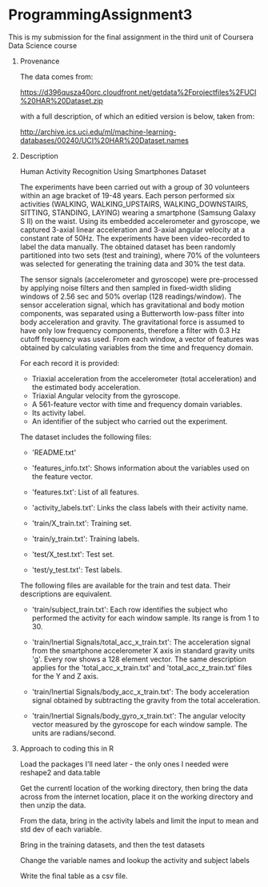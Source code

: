 # ProgrammingAssignment3
This is my submission for the final assignment in the third unit of Coursera Data Science course

1. Provenance

    The data comes from:

    https://d396qusza40orc.cloudfront.net/getdata%2Fprojectfiles%2FUCI%20HAR%20Dataset.zip

    with a full description, of which an editied version is below, taken from:

    http://archive.ics.uci.edu/ml/machine-learning-databases/00240/UCI%20HAR%20Dataset.names

2. Description

    Human Activity Recognition Using Smartphones Dataset

    The experiments have been carried out with a group of 30 volunteers within an age bracket of 19-48 years. Each person performed six activities (WALKING, WALKING_UPSTAIRS, WALKING_DOWNSTAIRS, SITTING, STANDING, LAYING) wearing a smartphone (Samsung Galaxy S II) on the waist. Using its embedded accelerometer and gyroscope, we captured 3-axial linear acceleration and 3-axial angular velocity at a constant rate of 50Hz. The experiments have been video-recorded to label the data manually. The obtained dataset has been randomly partitioned into two sets (test and training), where 70% of the volunteers was selected for generating the training data and 30% the test data. 

    The sensor signals (accelerometer and gyroscope) were pre-processed by applying noise filters and then sampled in fixed-width sliding windows of 2.56 sec and 50% overlap (128 readings/window). The sensor acceleration signal, which has gravitational and body motion components, was separated using a Butterworth low-pass filter into body acceleration and gravity. The gravitational force is assumed to have only low frequency components, therefore a filter with 0.3 Hz cutoff frequency was used. From each window, a vector of features was obtained by calculating variables from the time and frequency domain.

    For each record it is provided:

    - Triaxial acceleration from the accelerometer (total acceleration) and the estimated body acceleration.
    - Triaxial Angular velocity from the gyroscope. 
    - A 561-feature vector with time and frequency domain variables. 
    - Its activity label. 
    - An identifier of the subject who carried out the experiment.

    The dataset includes the following files:

    - 'README.txt'

    - 'features_info.txt': Shows information about the variables used on the feature vector.

    - 'features.txt': List of all features.

    - 'activity_labels.txt': Links the class labels with their activity name.

    - 'train/X_train.txt': Training set.

    - 'train/y_train.txt': Training labels.

    - 'test/X_test.txt': Test set.

    - 'test/y_test.txt': Test labels.

    The following files are available for the train and test data. Their descriptions are equivalent. 

    - 'train/subject_train.txt': Each row identifies the subject who performed the activity for each window sample. Its range is from 1 to 30. 

    - 'train/Inertial Signals/total_acc_x_train.txt': The acceleration signal from the smartphone accelerometer X axis in standard gravity units 'g'. Every row shows a 128 element vector. The same description applies for the 'total_acc_x_train.txt' and 'total_acc_z_train.txt' files for the Y and Z axis. 

    - 'train/Inertial Signals/body_acc_x_train.txt': The body acceleration signal obtained by subtracting the gravity from the total acceleration. 

    - 'train/Inertial Signals/body_gyro_x_train.txt': The angular velocity vector measured by the gyroscope for each window sample. The units are radians/second. 

3. Approach to coding this in R

    Load the packages I'll need later -  the only ones I needed were reshape2 and data.table

    Get the currentl location of the working directory, then bring the data across from the internet location, place it on the working directory and then unzip the data.

    From the data, bring in the activity labels and limit the input to mean and std dev of each variable.

    Bring in the training datasets, and then the test datasets

    Change the variable names and lookup the activity and subject labels

    Write the final table as a csv file.
